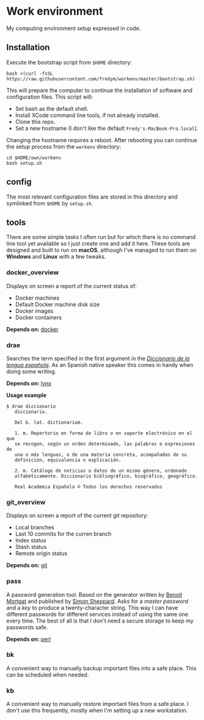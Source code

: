 Work environment
================

My computing environment setup expressed in code.


Installation
------------

Execute the bootstrap script from `$HOME` directory:

    bash <(curl -fsSL https://raw.githubusercontent.com/fredym/workenv/master/bootstrap.sh)

This will prepare the computer to continue the installation of software and
configuration files. This script will:

* Set bash as the default shell.
* Install XCode command line tools, if not already installed.
* Clone this repo.
* Set a new hostname (I don't like the default `Fredy's-MacBook-Pro.local`).

Changing the hostname requires a reboot. After rebooting you can continue the
setup process from the `workenv` directory:

    cd $HOME/own/workenv
    bash setup.sh



config
------

The most relevant configuration files are stored in this directory and symlinked
from `$HOME` by `setup.sh`.



tools
-----

There are some simple tasks I often run but for which there is no command line
tool yet available so I just create one and add it here. These tools are
designed and built to run on **macOS**, although I've managed to run them on
**Windows** and **Linux** with a few tweaks.



### docker_overview

Displays on screen a report of the current status of:

- Docker machines
- Default Docker machine disk size
- Docker images
- Docker containers

**Depends on:** [docker]



### drae

Searches the term specified in the first argument in the [_Diccionario de la
lengua española_][dle]. As an Spanish native speaker this comes in handy when
doing some writing.

**Depends on:** [lynx]

**Usage example**

    $ drae diccionario
       diccionario.

       Del b. lat. dictionarium.

       1. m. Repertorio en forma de libro o en soporte electrónico en el que
       se recogen, según un orden determinado, las palabras o expresiones de
       una o más lenguas, o de una materia concreta, acompañadas de su
       definición, equivalencia o explicación.

       2. m. Catálogo de noticias o datos de un mismo género, ordenado
       alfabéticamente. Diccionario bibliográfico, biográfico, geográfico.

       Real Academia Española © Todos los derechos reservados



### git_overview

Displays on screen a report of the current git repository:

- Local branches
- Last 10 commits for the curren branch
- Index status
- Stash status
- Remote origin status

**Depends on:** [git]



### pass

A password generation tool. Based on the generator written by [Benoit Mortgat]
and published by [Simon Sheppard]. Asks for a _master password_ and a _key_ to
produce a twenty-character string. This way I can have different passwords for
different services instead of using the same one every time. The best of all is
that I don't need a secure storage to keep my passwords safe.

**Depends on:** [perl]



### bk

A convenient way to manually backup important files into a safe place. This can
be scheduled when needed.



### kb

A convenient way to manually restore important files from a safe place. I don't
use this frequently, mostly when I'm setting up a new workstation.




[brew]: http://brew.sh/
[Benoit Mortgat]: http://ss64.com/pass/command-line.html
[dle]: http://dle.rae.es/
[lynx]: http://lynx.invisible-island.net/
[perl]: https://www.perl.org
[Simon Sheppard]: https://github.com/salsifis/ss64-password-generators
[docker]: https://docs.docker.com
[git]: https://git-scm.com
